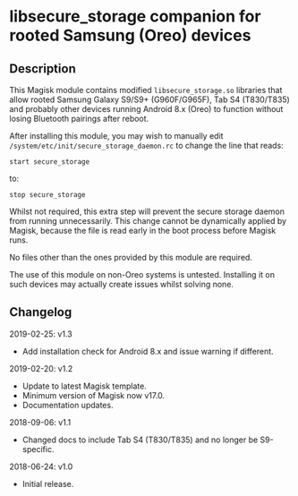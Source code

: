 # **libsecure_storage companion for rooted Samsung (Oreo) devices**

## Description

This Magisk module contains modified `libsecure_storage.so` libraries that allow rooted Samsung Galaxy S9/S9+ (G960F/G965F), Tab S4 (T830/T835) and probably other devices running Android 8.x (Oreo) to function without losing Bluetooth pairings after reboot.

After installing this module, you may wish to manually edit `/system/etc/init/secure_storage_daemon.rc` to change the line that reads:

```
start secure_storage
```

to:

```
stop secure_storage
```

Whilst not required, this extra step will prevent the secure storage daemon from running unnecessarily. This change cannot be dynamically applied by Magisk, because the file is read early in the boot process before Magisk runs.

No files other than the ones provided by this module are required.

The use of this module on non-Oreo systems is untested. Installing it on such devices may actually create issues whilst solving none.

## Changelog

2019-02-25: v1.3

- Add installation check for Android 8.x and issue warning if different.

2019-02-20: v1.2

- Update to latest Magisk template.
- Minimum version of Magisk now v17.0.
- Documentation updates.

2018-09-06: v1.1

- Changed docs to include Tab S4 (T830/T835) and no longer be S9-specific.

2018-06-24: v1.0

- Initial release.
